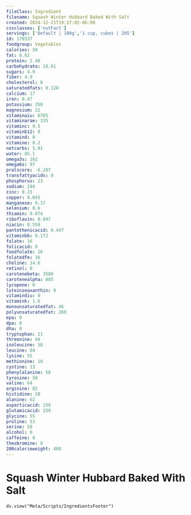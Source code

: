 ```yaml
---
fileClass: Ingredient
filename: Squash Winter Hubbard Baked With Salt
created: 2024-12-21T19:27:02-06:00
cssclasses: ['nutFact']
servings: ['Default | 100g','1 cup, cubes | 205']
id: 170537
foodgroup: Vegetables
calories: 50
fat: 0.62
protein: 2.48
carbohydrate: 10.81
sugars: 4.9
fiber: 4.9
cholesterol: 0
saturatedfats: 0.128
calcium: 17
iron: 0.47
potassium: 358
magnesium: 22
vitaminaiu: 6705
vitaminarae: 335
vitaminc: 9.5
vitaminb12: 0
vitamind: 0
vitamine: 0.2
netcarbs: 5.91
water: 85.1
omega3s: 162
omega6s: 97
pralscore: -6.287
transfattyacids: 0
phosphorus: 23
sodium: 244
zinc: 0.15
copper: 0.045
manganese: 0.17
selenium: 0.6
thiamin: 0.074
riboflavin: 0.047
niacin: 0.558
pantothenicacid: 0.447
vitaminb6: 0.172
folate: 16
folicacid: 0
foodfolate: 16
folatedfe: 16
choline: 14.6
retinol: 0
carotenebeta: 3580
carotenealpha: 885
lycopene: 0
luteinzeaxanthin: 0
vitamindiu: 0
vitamink: 1.6
monounsaturatedfat: 46
polyunsaturatedfat: 260
epa: 0
dpa: 0
dha: 0
tryptophan: 21
threonine: 44
isoleucine: 58
leucine: 84
lysine: 55
methionine: 18
cystine: 13
phenylalanine: 58
tyrosine: 50
valine: 64
arginine: 82
histidine: 28
alanine: 62
asparticacid: 159
glutamicacid: 259
glycine: 55
proline: 53
serine: 58
alcohol: 0
caffeine: 0
theobromine: 0
200calorieweight: 400
---
```


# Squash Winter Hubbard Baked With Salt

```dataviewjs
dv.view("Meta/Scripts/IngredientsFooter")
```